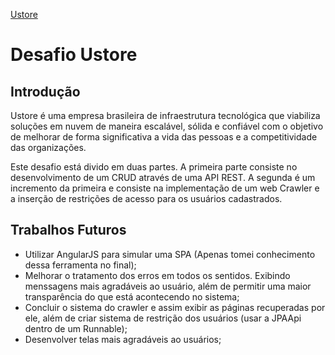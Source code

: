 [Ustore](http://ustore.com.br)

# Desafio Ustore

## Introdução

Ustore é uma empresa brasileira de infraestrutura tecnológica que viabiliza soluções em
nuvem de maneira escalável, sólida e confiável com o objetivo de melhorar de forma
significativa a vida das pessoas e a competitividade das organizações.

Este desafio está divido em duas partes. A primeira parte consiste no desenvolvimento de
um CRUD através de uma API REST. A segunda é um incremento da primeira e consiste na
implementação de um web Crawler e a inserção de restrições de acesso para os usuários
cadastrados.

## Trabalhos Futuros

* Utilizar AngularJS para simular uma SPA (Apenas tomei conhecimento dessa ferramenta no final);
* Melhorar o tratamento dos erros em todos os sentidos. Exibindo menssagens mais agradáveis ao
usuário, além de permitir uma maior transparência do que está acontecendo no sistema;
* Concluir o sistema do crawler e assim exibir as páginas recuperadas por ele, além de criar
sistema de restrição dos usuários (usar a JPAApi dentro de um Runnable);
* Desenvolver telas mais agradáveis ao usuários;
